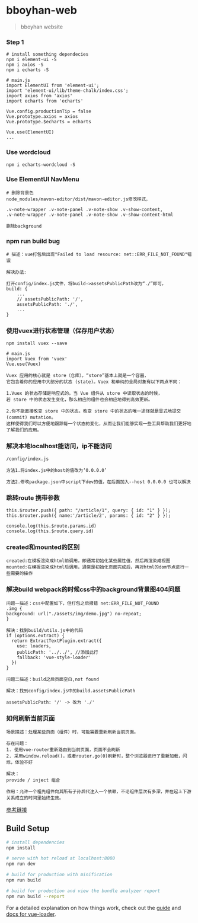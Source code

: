 # bboyhan-web

> bboyhan website

### Step 1

```
# install something dependecies
npm i element-ui -S
npm i axios -S
npm i echarts -S

# main.js
import ElementUI from 'element-ui';
import 'element-ui/lib/theme-chalk/index.css';
import axios from 'axios'
import echarts from 'echarts'

Vue.config.productionTip = false
Vue.prototype.axios = axios
Vue.prototype.$echarts = echarts

Vue.use(ElementUI)
...

```
### Use wordcloud
```
npm i echarts-wordcloud -S
```

### Use ElementUI NavMenu

```
# 删除背景色
node_modules/mavon-editor/dist/mavon-editor.js修改样式，

.v-note-wrapper .v-note-panel .v-note-show .v-show-content,
.v-note-wrapper .v-note-panel .v-note-show .v-show-content-html

删除background

```

### npm run build bug

```
# 描述：vue打包后出现"Failed to load resource: net::ERR_FILE_NOT_FOUND"错误

解决办法:

打开config/index.js文件，将build->assetsPublicPath改为“./”即可。
build: {
    ...
    // assetsPublicPath: '/',
    assetsPublicPath: './',
    ...
}
```

### 使用vuex进行状态管理（保存用户状态）

```
npm install vuex --save

# main.js
import Vuex from 'vuex'
Vue.use(Vuex)

Vuex 应用的核心就是 store（仓库）。“store”基本上就是一个容器，
它包含着你的应用中大部分的状态 (state)。Vuex 和单纯的全局对象有以下两点不同：

1.Vuex 的状态存储是响应式的。当 Vue 组件从 store 中读取状态的时候，
若 store 中的状态发生变化，那么相应的组件也会相应地得到高效更新。

2.你不能直接改变 store 中的状态。改变 store 中的状态的唯一途径就是显式地提交 (commit) mutation。
这样使得我们可以方便地跟踪每一个状态的变化，从而让我们能够实现一些工具帮助我们更好地了解我们的应用。

```

### 解决本地localhost能访问，ip不能访问

```
/config/index.js

方法1.将index.js中的host的值改为‘0.0.0.0’

方法2.修改package.json中script下dev的值，在后面加入--host 0.0.0.0 也可以解决
```

### 跳转route 携带参数
```
this.$router.push({ path: "/article/1", query: { id: "1" } });
this.$router.push({ name:'/article/2', params: { id: "2" } });

console.log(this.$route.params.id)
console.log(this.$route.query.id)
```
### created和mounted的区别
```
created:在模板渲染成html前调用，即通常初始化某些属性值，然后再渲染成视图
mounted:在模板渲染成html后调用，通常是初始化页面完成后，再对html的dom节点进行一些需要的操作
```

### 解决build webpack的时候css中的background背景图404问题
```
问题一描述：css中配置如下，但打包之后报错 net:ERR_FILE_NOT_FOUND
.img {
background: url("./assets/img/demo.jpg") no-repeat;
}

解决：找到build/utils.js中的代码
if (options.extract) {
  return ExtractTextPlugin.extract({
    use: loaders,
    publicPath: '../../', //添加此行
    fallback: 'vue-style-loader'
  })
}

问题二描述：build之后页面空白,not found

解决：找到config/index.js中的build.assetsPublicPath

assetsPublicPath: '/' -> 改为 './'
```

### 如何刷新当前页面
```
场景描述：处理某些页面（组件）时，可能需要重新刷新当前页面。

存在问题：
1. 使用vue-router重新路由到当前页面，页面不会刷新
2. 采用window.reload()，或者router.go(0)刷新时，整个浏览器进行了重新加载，闪烁，体验不好

解决：
provide / inject 组合

作用：允许一个祖先组件向其所有子孙后代注入一个依赖，不论组件层次有多深，并在起上下游关系成立的时间里始终生效。

```
[参考链接](https://www.cnblogs.com/yinn/p/9056731.html)

## Build Setup
``` bash
# install dependencies
npm install

# serve with hot reload at localhost:8080
npm run dev

# build for production with minification
npm run build

# build for production and view the bundle analyzer report
npm run build --report
```

For a detailed explanation on how things work, check out the [guide](http://vuejs-templates.github.io/webpack/) and [docs for vue-loader](http://vuejs.github.io/vue-loader).
